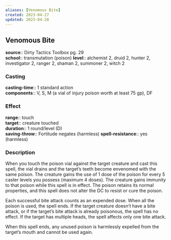 ```yaml
---
aliases: [Venomous Bite]
created: 2023-04-27
updated: 2023-04-28
---
```


## Venomous Bite

**source**:: Dirty Tactics Toolbox pg. 29  
**school**:: transmutation (poison)
**level**:: alchemist 2, druid 2, hunter 2, investigator 2, ranger 2, shaman 2, summoner 2, witch 2

### Casting

**casting-time**:: 1 standard action  
**components**:: V, S, M (a vial of injury poison worth at least 75 gp), DF

### Effect

**range**:: touch  
**target**:: creature touched  
**duration**:: 1 round/level (D)  
**saving-throw**:: Fortitude negates (harmless)
**spell-resistance**:: yes (harmless)

### Description

When you touch the poison vial against the target creature and cast this spell, the vial drains and the target’s teeth become envenomed with the same poison. The creature gains the use of 1 dose of the poison for every 5 caster levels you possess (maximum 4 doses). The creature gains immunity to that poison while this spell is in effect. The poison retains its normal properties, and this spell does not alter the DC to resist or cure the poison.  
  
Each successful bite attack counts as an expended dose. When all the poison is used, the spell ends. If the target creature doesn’t have a bite attack, or if the target’s bite attack is already poisonous, the spell has no effect. If the target has multiple heads, the spell affects only one bite attack.  
  
When this spell ends, any unused poison is harmlessly expelled from the target’s mouth and cannot be used again.
